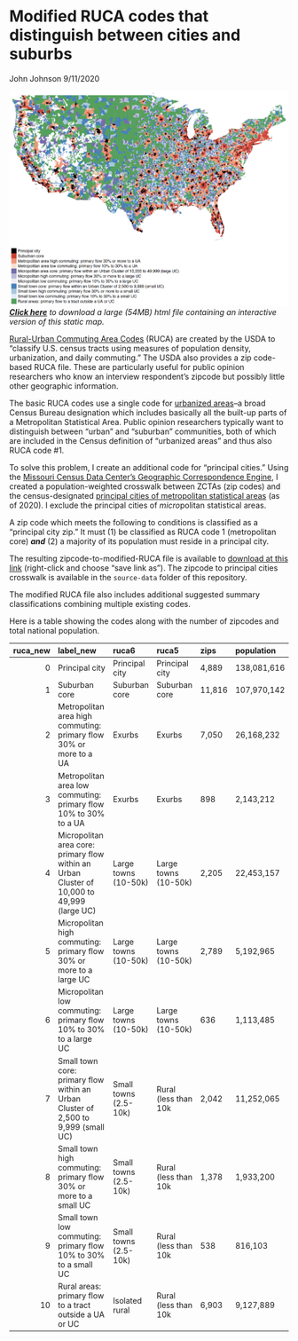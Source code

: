 Modified RUCA codes that distinguish between cities and suburbs
================
John Johnson
9/11/2020

![](National_Static_RUCA_map.png) *[**Click
here**](https://www.dropbox.com/s/yuiaxvj5smkwh1v/National_Interactive_RUCA_map.html?dl=1)
to download a large (54MB) html file containing an interactive version
of this static map.*

[Rural-Urban Commuting Area
Codes](https://www.ers.usda.gov/data-products/rural-urban-commuting-area-codes/)
(RUCA) are created by the USDA to “classify U.S. census tracts using
measures of population density, urbanization, and daily commuting.” The
USDA also provides a zip code-based RUCA file. These are particularly
useful for public opinion researchers who know an interview respondent’s
zipcode but possibly little other geographic information.

The basic RUCA codes use a single code for [urbanized
areas](https://www.census.gov/programs-surveys/geography/about/faq/2010-urban-area-faq.html)–a
broad Census Bureau designation which includes basically all the
built-up parts of a Metropolitan Statistical Area. Public opinion
researchers typically want to distinguish between “urban” and “suburban”
communities, both of which are included in the Census definition of
“urbanized areas” and thus also RUCA code \#1.

To solve this problem, I create an additional code for “principal
cities.” Using the [Missouri Census Data Center’s Geographic
Correspondence
Engine](http://mcdc.missouri.edu/applications/geocorr2014.html), I
created a population-weighted crosswalk between ZCTAs (zip codes) and
the census-designated [principal cities of metropolitan statistical
areas](https://www.census.gov/geographies/reference-files/time-series/demo/metro-micro/delineation-files.html)
(as of 2020). I exclude the principal cities of *micro*politan
statistical areas.

A zip code which meets the following to conditions is classified as a
“principal city zip.” It must (1) be classified as RUCA code 1
(metropolitan core) ***and*** (2) a majority of its population must
reside in a principal city.

The resulting zipcode-to-modified-RUCA file is available to [download at
this
link](https://github.com/jdjohn215/modified-RUCA-codes/raw/master/Modified_RUCA_Zip_Codes_2010.csv)
(right-click and choose “save link as”). The zipcode to principal cities
crosswalk is available in the `source-data` folder of this repository.

The modified RUCA file also includes additional suggested summary
classifications combining multiple existing codes.

Here is a table showing the codes along with the number of zipcodes and
total national
population.

| ruca\_new | label\_new                                                                                  | ruca6                 | ruca5                | zips   | population  |
| --------: | :------------------------------------------------------------------------------------------ | :-------------------- | :------------------- | :----- | :---------- |
|         0 | Principal city                                                                              | Principal city        | Principal city       | 4,889  | 138,081,616 |
|         1 | Suburban core                                                                               | Suburban core         | Suburban core        | 11,816 | 107,970,142 |
|         2 | Metropolitan area high commuting: primary flow 30% or more to a UA                          | Exurbs                | Exurbs               | 7,050  | 26,168,232  |
|         3 | Metropolitan area low commuting: primary flow 10% to 30% to a UA                            | Exurbs                | Exurbs               | 898    | 2,143,212   |
|         4 | Micropolitan area core: primary flow within an Urban Cluster of 10,000 to 49,999 (large UC) | Large towns (10-50k)  | Large towns (10-50k) | 2,205  | 22,453,157  |
|         5 | Micropolitan high commuting: primary flow 30% or more to a large UC                         | Large towns (10-50k)  | Large towns (10-50k) | 2,789  | 5,192,965   |
|         6 | Micropolitan low commuting: primary flow 10% to 30% to a large UC                           | Large towns (10-50k)  | Large towns (10-50k) | 636    | 1,113,485   |
|         7 | Small town core: primary flow within an Urban Cluster of 2,500 to 9,999 (small UC)          | Small towns (2.5-10k) | Rural (less than 10k | 2,042  | 11,252,065  |
|         8 | Small town high commuting: primary flow 30% or more to a small UC                           | Small towns (2.5-10k) | Rural (less than 10k | 1,378  | 1,933,200   |
|         9 | Small town low commuting: primary flow 10% to 30% to a small UC                             | Small towns (2.5-10k) | Rural (less than 10k | 538    | 816,103     |
|        10 | Rural areas: primary flow to a tract outside a UA or UC                                     | Isolated rural        | Rural (less than 10k | 6,903  | 9,127,889   |
